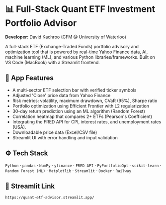 # 📊 Full-Stack Quant ETF Investment Portfolio Advisor

**Developer:** David Kachroo (CFM @ University of Waterloo)

A full-stack ETF (Exchange-Traded Funds) portfolio advisory and optimization tool that is powered by real-time Yahoo Finance data, AI, machine learning (ML), and various Python libraries/frameworks. Built on VS Code (MacBook) with a Streamlit frontend.

## 🔧 App Features

- A multi-sector ETF selection bar with verified ticker symbols
- Adjusted 'Close' price data from Yahoo Finance
- Risk metrics: volatility, maximum drawdown, CVaR (95%), Sharpe ratio
- Portfolio optimization using Efficient Frontier with L2 regularization
- 30-day return prediction using an ML algorithm (Random Forest)
- Correlation heatmap that compares 2+ ETFs (Pearson's Coefficient)
- Integrating the FRED API for CPI, interest rates, and unemployment rates (USA).
- Downloadable price data (Excel/CSV file)
- Streamlit UI with error handling and input validation

## ⚙️ Tech Stack

`Python` · `pandas` · `NumPy` · `yfinance` · `FRED API` · `PyPortfolioOpt` · `scikit-learn` · `Random Forest (ML)` · `Matplotlib` · `Streamlit` · `Docker` · `Railway`

## 🚀 Streamlit Link

```bash
https://quant-etf-advisor.streamlit.app/
